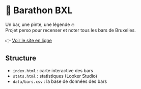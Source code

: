# 🍺 Barathon BXL

Un bar, une pinte, une légende 🔥  
Projet perso pour recenser et noter tous les bars de Bruxelles.

👉 [Voir le site en ligne](https://grandaro68.github.io/barathon-bxl/)

## Structure
- `index.html` : carte interactive des bars
- `stats.html` : statistiques (Looker Studio)
- `data/bars.csv` : la base de données des bars
